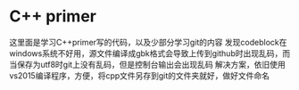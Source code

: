 # C++ primer
这里面是学习C++primer写的代码，以及少部分学习git的内容
发现codeblock在windows系统不好用，源文件编译成gbk格式会导致上传到github时出现乱码，而当保存为utf8时git上没有乱码，但是控制台输出会出现乱码
解决方案，依旧使用vs2015编译程序，方便，将cpp文件另存到git的文件夹就好，做好文件命名
